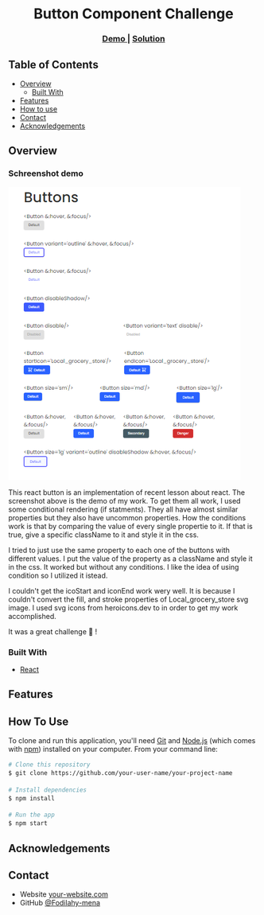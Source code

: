 <!-- Please update value in the {}  -->

<h1 align="center">Button Component Challenge</h1>

<div align="center">
  <h3>
    <a href="https://{your-demo-link.your-domain}">
      Demo
    </a>
    <span> | </span>
    <a href="https://{your-url-to-the-solution}">
      Solution
    </a>
  </h3>
</div>

<!-- TABLE OF CONTENTS -->

## Table of Contents

-   [Overview](#overview)
    -   [Built With](#built-with)
-   [Features](#features)
-   [How to use](#how-to-use)
-   [Contact](#contact)
-   [Acknowledgements](#acknowledgements)

<!-- OVERVIEW -->

## Overview

### Schreenshot demo

![screenshot](button-components/screenshot.png)

This react button is an implementation of recent lesson about react. The screenshot above is the demo of my work. To get them all work, I used some conditional rendering (if statments). They all have almost similar properties but they also have uncommon properties. How the conditions work is that by comparing the value of every single propertie to it. If that is true, give a specific className to it and style it in the css.   

I tried to just use the same property to each one of the buttons with different values. I put the value of the property as a className and style it in the css. It worked but without any conditions. I like the idea of using condition so I utilized it istead. 

I couldn't get the icoStart and iconEnd work wery well. It is because I couldn't convert the fill, and stroke properties of Local_grocery_store svg image. I used svg icons from heroicons.dev to in order to get my work accomplished.

It was a great challenge  🙂 ! 

### Built With

<!-- This section should list any major frameworks that you built your project using. Here are a few examples.-->

-   [React](https://reactjs.org/)

## Features

<!-- List the features of your application or follow the template. Don't share the figma file here :) -->

## How To Use

<!-- This is an example, please update according to your application -->

To clone and run this application, you'll need [Git](https://git-scm.com) and [Node.js](https://nodejs.org/en/download/) (which comes with [npm](http://npmjs.com)) installed on your computer. From your command line:

```bash
# Clone this repository
$ git clone https://github.com/your-user-name/your-project-name

# Install dependencies
$ npm install

# Run the app
$ npm start
```

## Acknowledgements

<!-- This section should list any articles or add-ons/plugins that helps you to complete the project. This is optional but it will help you in the future. For exmpale -->

## Contact

-   Website [your-website.com](https://{your-web-site-link})
-   GitHub [@Fodilahy-mena](https://github.com/Fodilahy-mena)
